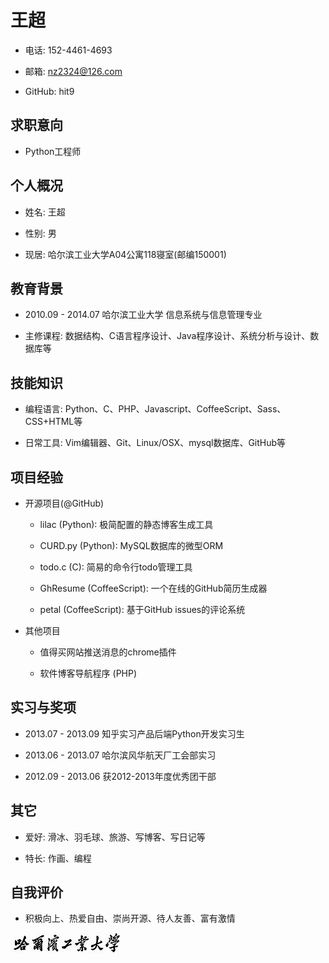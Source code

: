 王超
====

- 电话: 152-4461-4693

- 邮箱: nz2324@126.com

- GitHub: hit9

求职意向
--------

- Python工程师

个人概况
--------

- 姓名: 王超

- 性别: 男

- 现居: 哈尔滨工业大学A04公寓118寝室(邮编150001)

教育背景
--------

- 2010.09 - 2014.07 哈尔滨工业大学  信息系统与信息管理专业

- 主修课程: 数据结构、C语言程序设计、Java程序设计、系统分析与设计、数据库等

技能知识
--------

- 编程语言: Python、C、PHP、Javascript、CoffeeScript、Sass、CSS+HTML等

- 日常工具: Vim编辑器、Git、Linux/OSX、mysql数据库、GitHub等

项目经验
--------

- 开源项目(@GitHub)

  - lilac (Python): 极简配置的静态博客生成工具

  - CURD.py (Python): MySQL数据库的微型ORM

  - todo.c (C): 简易的命令行todo管理工具

  - GhResume (CoffeeScript):  一个在线的GitHub简历生成器

  - petal (CoffeeScript):  基于GitHub issues的评论系统

- 其他项目

  - 值得买网站推送消息的chrome插件

  - 软件博客导航程序 (PHP)

实习与奖项
----------

- 2013.07 - 2013.09 知乎实习产品后端Python开发实习生

- 2013.06 - 2013.07 哈尔滨风华航天厂工会部实习

- 2012.09 - 2013.06 获2012-2013年度优秀团干部

其它
----

- 爱好: 滑冰、羽毛球、旅游、写博客、写日记等

- 特长: 作画、编程

自我评价
--------

- 积极向上、热爱自由、崇尚开源、待人友善、富有激情

![hit-logo](hit_logo.jpg)
